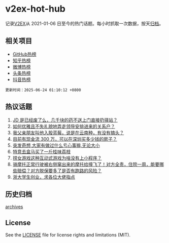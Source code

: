 # v2ex-hot-hub

 记录[V2EX](https://www.v2ex.com/)从 2021-01-06 日至今的热门话题。每小时抓取一次数据，按天[归档](archives)。
 
 ## 相关项目

- [GitHub热榜](https://github.com/snaildev/github-hot-hub)
- [知乎热榜](https://github.com/snaildev/zhihu-hot-hub)
- [微博热榜](https://github.com/snaildev/weibo-hot-hub)
- [头条热榜](https://github.com/snaildev/toutiao-hot-hub)
- [抖音热榜](https://github.com/snaildev/douyin-hot-hub)


 `更新时间：2025-06-24 01:10:12 +0800`

## 热议话题

1. [JD 是已经废了么，几千块的药不送上门直接扔驿站？](https://www.v2ex.com/t/1140359)
1. [如何优雅且不失礼貌地弄走领导安排进来的关系户？](https://www.v2ex.com/t/1140348)
1. [我父亲朋友叫他入股蓝莓，说是在云南种，有没有搞头？](https://www.v2ex.com/t/1140331)
1. [目前有现金流 300 万，可以在深圳买多少钱的房子？](https://www.v2ex.com/t/1140345)
1. [突发奇想,大家有做过什么亏心事嘛,无论大小](https://www.v2ex.com/t/1140322)
1. [特意去盒马买了一斤桂味荔枝](https://www.v2ex.com/t/1140340)
1. [捞女游戏这种互动式游戏为啥没有上小程序？](https://www.v2ex.com/t/1140394)
1. [骑摩托正常行驶被右侧窜出来的摩托给撞飞了！对方全责，住院一周，能要哪些赔偿？对方脱保要多了是否有跑路的风险？](https://www.v2ex.com/t/1140328)
1. [浙大学生创业，求各位大佬指点](https://www.v2ex.com/t/1140377)

## 历史归档

[archives](archives)

## License

See the [LICENSE](LICENSE) file for license rights and limitations (MIT).
